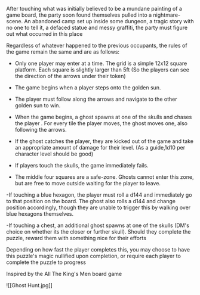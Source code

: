 After touching what was initially believed to be a mundane painting of a game board, the party soon found themselves pulled into a nightmare-scene. An abandoned camp set up inside some dungeon, a tragic story with no one to tell it, a defaced statue and messy graffiti, the party must figure out what occurred in this place

Regardless of whatever happened to the previous occupants, the rules of the game remain the same and are as follows:

- Only one player may enter at a time. The grid is a simple 12x12 square platform. Each square is slightly larger than 5ft (So the players can see the direction of the arrows under their token)

- The game begins when a player steps onto the golden sun.

- The player must follow along the arrows and navigate to the other golden sun to win.

- When the game begins, a ghost spawns at one of the skulls and chases the player . For every tile the player moves, the ghost moves one, also following the arrows.

- If the ghost catches the player, they are kicked out of the game and take an appropriate amount of damage for their level. (As a guide,1d10 per character level should be good)

- If players touch the skulls, the game immediately fails.

- The middle four squares are a safe-zone. Ghosts cannot enter this zone, but are free to move outside waiting for the player to leave.

-If touching a blue hexagon, the player must roll a d144 and immediately go to that position on the board. The ghost also rolls a d144 and change position accordingly, though they are unable to trigger this by walking over blue hexagons themselves.

-If touching a chest, an additional ghost spawns at one of the skulls (DM's choice on whether its the closer or further skull). Should they complete the puzzle, reward them with something nice for their efforts

Depending on how fast the player completes this, you may choose to have this puzzle's magic nullified upon completion, or require each player to complete the puzzle to progress

Inspired by the All The King's Men board game


![[Ghost Hunt.jpg]]